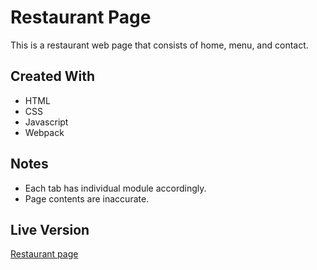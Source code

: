 # Restaurant Page
This is a restaurant web page that consists of home, menu, and contact.
## Created With
* HTML
* CSS
* Javascript
* Webpack
## Notes
* Each tab has individual module accordingly.
* Page contents are inaccurate.
## Live Version
[Restaurant page](https://wangchowchow.github.io/restaurant-page/)
